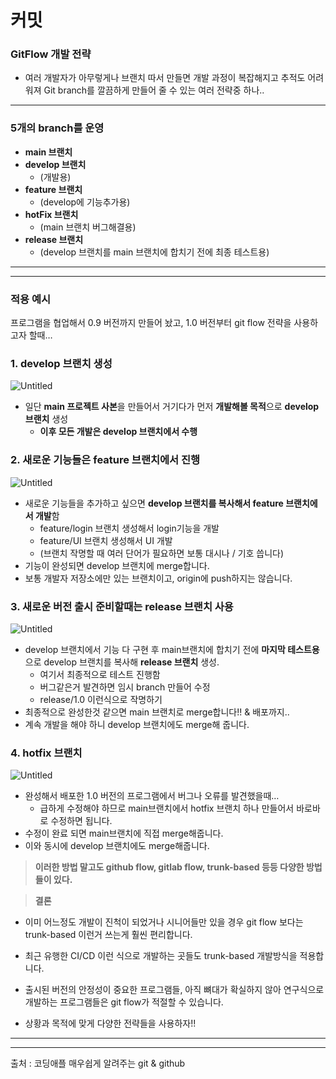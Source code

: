# 커밋

### GitFlow 개발 전략

- 여러 개발자가 아무렇게나 브랜치 따서 만들면 개발 과정이 복잡해지고 추적도 어려워져 
Git branch를 깔끔하게 만들어 줄 수 있는 여러 전략중 하나..

---

### 5개의 branch를 운영

- **main 브랜치**
- **develop 브랜치**
    - (개발용)
- **feature 브랜치**
    - (develop에 기능추가용)
- **hotFix 브랜치**
    - (main 브랜치 버그해결용)
- **release 브랜치**
    - (develop 브랜치를 main 브랜치에 합치기 전에 최종 테스트용)

---

---

### 적용 예시

프로그램을 협업해서 0.9 버전까지 만들어 놨고, 1.0 버전부터 git flow 전략을 사용하고자 할때…

### 1. develop 브랜치 생성

![Untitled](%E1%84%8F%E1%85%A5%E1%84%86%E1%85%B5%E1%86%BA%2078e10f43fc7c415a9b0e92d0db181a18/Untitled.png)

- 일단 **main 프로젝트 사본**을 만들어서 거기다가 먼저 **개발해볼 목적**으로 **develop 브랜치** 생성
    - **이후 모든 개발은 develop 브랜치에서 수행**

### 2. 새로운 기능들은 feature 브랜치에서 진행

![Untitled](%E1%84%8F%E1%85%A5%E1%84%86%E1%85%B5%E1%86%BA%2078e10f43fc7c415a9b0e92d0db181a18/Untitled%201.png)

- 새로운 기능들을 추가하고 싶으면 **develop 브랜치를 복사해서 feature 브랜치에서 개발**함
    - feature/login 브랜치 생성해서 login기능을 개발
    - feature/UI 브랜치 생성해서 UI 개발
    - (브랜치 작명할 때 여러 단어가 필요하면 보통 대시나 / 기호 씁니다)
- 기능이 완성되면 develop 브랜치에 merge합니다.
- 보통 개발자 저장소에만 있는 브랜치이고, origin에 push하지는 않습니다.

### 3. 새로운 버전 출시 준비할때는 release 브랜치 사용

![Untitled](%E1%84%8F%E1%85%A5%E1%84%86%E1%85%B5%E1%86%BA%2078e10f43fc7c415a9b0e92d0db181a18/Untitled%202.png)

- develop 브랜치에서 기능 다 구현 후 main브랜치에 합치기 전에 
**마지막 테스트용**으로 develop 브랜치를 복사해 **release 브랜치** 생성.
    - 여기서 최종적으로 테스트 진행함
    - 버그같은거 발견하면 임시 branch 만들어 수정
    - release/1.0 이런식으로 작명하기
- 최종적으로 완성한것 같으면 main 브랜치로 merge합니다!! & 배포까지..
- 계속 개발을 해야 하니 develop 브랜치에도 merge해 줍니다.

### 4. hotfix 브랜치

![Untitled](%E1%84%8F%E1%85%A5%E1%84%86%E1%85%B5%E1%86%BA%2078e10f43fc7c415a9b0e92d0db181a18/Untitled%203.png)

- 완성해서 배포한 1.0 버전의 프로그램에서 버그나 오류를 발견했을때…
    - 급하게 수정해야 하므로 main브랜치에서 hotfix 브랜치 하나 만들어서 
    바로바로 수정하면 됩니다.
- 수정이 완료 되면 main브랜치에 직접 merge해줍니다.
- 이와 동시에 develop 브랜치에도 merge해줍니다.
    
    

> **이러한 방법 말고도 github flow, gitlab flow, trunk-based 등등  다양한 방법들이 있다.**
> 

> **결론**
> 
- 이미 어느정도 개발이 진척이 되었거나 시니어들만 있을 경우 git flow 보다는
trunk-based 이런거 쓰는게 훨씬 편리합니다.
- 최근 유행한 CI/CD 이런 식으로 개발하는 곳들도 trunk-based 개발방식을 적용합니다.

- 출시된 버전의 안정성이 중요한 프로그램들, 아직 뼈대가 확실하지 않아 연구식으로 개발하는 프로그램들은 git flow가 적절할 수 있습니다.
- 상황과 목적에 맞게 다양한 전략들을 사용하자!!

---

---

출처 : 코딩애플 매우쉽게 알려주는 git & github